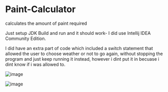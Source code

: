 # Paint-Calculator
calculates the amount of paint required

Just setup JDK Build and run and it should work- I did use Intellij IDEA Community Edition.

I did have an extra part of code which included a switch statement that allowed the user to choose weather or not to go again, without stopping the program
and just keep running it instead, however i dint put it in becuase i dint know if i was allowed to.

![image](https://user-images.githubusercontent.com/99958974/204809289-b016aaee-2011-427f-b0ce-7bb376832330.png)

![image](https://user-images.githubusercontent.com/99958974/204809398-0b971caa-caa5-4b77-8210-99c9c69045cd.png)


